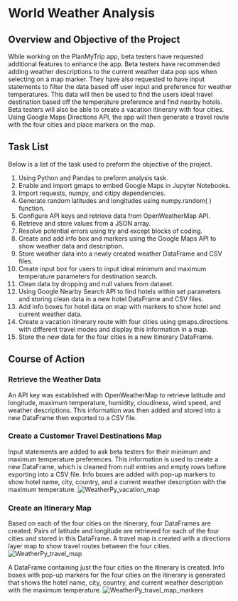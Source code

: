 # World Weather Analysis
## Overview and Objective of the Project
While working on the PlanMyTrip app, beta testers have requested additional features to enhance the app. Beta testers have recommended adding weather descriptions to the current weather data pop ups when selecting on a map marker. They have also requested to have input statements to filter the data based off user input and preference for weather temperatures. This data will then be used to find the users ideal travel destination based off the temperature preference and find nearby hotels. Beta testers will also be able to create a vacation itinerary with four cities. Using Google Maps Directions API, the app will then generate a travel route with the four cities and place markers on the map. 

## Task List
Below is a list of the task used to preform the objective of the project.

1.	Using Python and Pandas to preform analysis task.
2.	Enable and import gmaps to embed Google Maps in Jupyter Notebooks.
3.	Import requests, numpy, and citipy dependencies.
4.	Generate random latitudes and longitudes using numpy.random( ) function.
5.	Configure API keys and retrieve data from OpenWeatherMap API.
6.	Retrieve and store values from a JSON array.
7.	Resolve potential errors using try and except blocks of coding.
8.	Create and add info box and markers using the Google Maps API to show weather data and description.
9.	Store weather data into a newly created weather DataFrame and CSV files.
10.	Create input box for users to input ideal minimum and maximum temperature parameters for destination search.
11.	Clean data by dropping and null values from dataset.
12.	Using Google Nearby Search API to find hotels within set parameters and storing clean data in a new hotel DataFrame and CSV files.
13.	Add info boxes for hotel data on map with markers to show hotel and current weather data.
14.	Create a vacation itinerary route with four cities using gmaps.directions with different travel modes and display this information in a map. 
15.	Store the new data for the four cities in a new itinerary DataFrame.

## Course of Action
### Retrieve the Weather Data
An API key was established with OpenWeatherMap to retrieve latitude and longitude, maximum temperature, humidity, cloudiness, wind speed, and weather descriptions. This information was then added and stored into a new DataFrame then exported to a CSV file. 

### Create a Customer Travel Destinations Map
Input statements are added to ask beta testers for their minimum and maximum temperature preferences. This information is used to create a new DataFrame, which is cleaned from null entries and empty rows before exporting into a CSV file. Info boxes are added with pop-up markers to show hotel name, city, country, and a current weather description with the maximum temperature.
![WeatherPy_vacation_map](https://user-images.githubusercontent.com/103263248/174843280-2ca8f588-3007-4008-9f6c-350763e184de.png)


### Create an Itinerary Map
Based on each of the four cities on the itinerary, four DataFrames are created. Pairs of latitude and longitude are retrieved for each of the four cities and stored in this DataFrame.  A travel map is created with a directions layer map to show travel routes between the four cities. 
![WeatherPy_travel_map](https://user-images.githubusercontent.com/103263248/174843360-7629b628-8e69-4ad5-a697-045790898835.png)


A DataFrame containing just the four cities on the itinerary is created. Info boxes with pop-up markers for the four cities on the itinerary is generated that shows the hotel name, city, country, and current weather description with the maximum temperature. 
![WeatherPy_travel_map_markers](https://user-images.githubusercontent.com/103263248/174843415-ce6d3f49-a2e9-4878-a791-c48731e69705.png)

